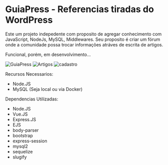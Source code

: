 # GuiaPress - Referencias tiradas do WordPress

Este um projeto indepedente com proposito de agregar conhecimento com JavaScript, NodeJs, MySQL, Middlewares. Seu proposito é criar um fórum onde a comunidade possa trocar informações atráves de escrita de artigos.

Funcional, porém, em desenvolvimento...

![GuiaPress](https://github.com/ChrigorG/GuiaPress/assets/99369312/b0b76d6d-05ee-49d3-a18b-c434cfb2d9cc)
![Artigos](https://github.com/ChrigorG/GuiaPress/assets/99369312/17d245b1-7dff-46da-98ff-cb3751455741)
![cadastro](https://github.com/ChrigorG/GuiaPress/assets/99369312/ae3de69e-09a3-44c8-8ada-b864561e63a8)


Recursos Necessarios:
- Node.JS
- MySQL (Seja local ou via Docker)
 
Dependencias Utilizadas:
- Node.JS
- Vue.JS
- Express.JS
- EJS
- body-parser
- bootstrap
- express-session
- mysql2
- sequelize
- slugify

